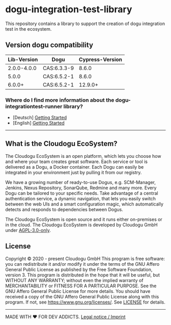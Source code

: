 # dogu-integration-test-library

This repository contains a library to support the creation of dogu integration test in the ecosystem.

## Version dogu compatibility

| Lib-Version | Dogu        | Cypress-Version |
|-------------|-------------|-----------------|
| 2.0.0-4.0.0 | CAS:6.3.3-9 | 8.6.0           |
| 5.0.0       | CAS:6.5.2-1 | 8.6.0           |
| 6.0.0+      | CAS:6.5.2-1 | 12.9.0+         |

### Where do I find more information about the dogu-integrationtest-runner library?

- [Deutsch] [Getting Started](docs/getting_started_de.md)
- [English] [Getting Started](docs/getting_started_en.md)

---

## What is the Cloudogu EcoSystem?
The Cloudogu EcoSystem is an open platform, which lets you choose how and where your team creates great software. Each service or tool is delivered as a Dogu, a Docker container. Each Dogu can easily be integrated in your environment just by pulling it from our registry.

We have a growing number of ready-to-use Dogus, e.g. SCM-Manager, Jenkins, Nexus Repository, SonarQube, Redmine and many more. Every Dogu can be tailored to your specific needs. Take advantage of a central authentication service, a dynamic navigation, that lets you easily switch between the web UIs and a smart configuration magic, which automatically detects and responds to dependencies between Dogus.

The Cloudogu EcoSystem is open source and it runs either on-premises or in the cloud. The Cloudogu EcoSystem is developed by Cloudogu GmbH under [AGPL-3.0-only](https://spdx.org/licenses/AGPL-3.0-only.html).

## License
Copyright © 2020 - present Cloudogu GmbH
This program is free software: you can redistribute it and/or modify it under the terms of the GNU Affero General Public License as published by the Free Software Foundation, version 3.
This program is distributed in the hope that it will be useful, but WITHOUT ANY WARRANTY; without even the implied warranty of MERCHANTABILITY or FITNESS FOR A PARTICULAR PURPOSE. See the GNU Affero General Public License for more details.
You should have received a copy of the GNU Affero General Public License along with this program. If not, see https://www.gnu.org/licenses/.
See [LICENSE](LICENSE) for details.


---
MADE WITH :heart:&nbsp;FOR DEV ADDICTS. [Legal notice / Imprint](https://cloudogu.com/en/imprint/?mtm_campaign=ecosystem&mtm_kwd=imprint&mtm_source=github&mtm_medium=link)

